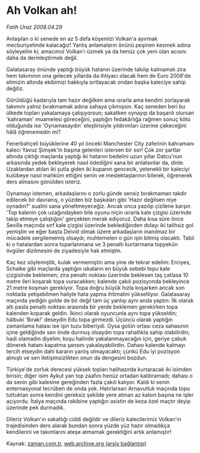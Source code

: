 # Ah Volkan ah!

*Fatih Uraz 2008.04.29*

<tr><td class="metin" colspan="2" style="padding-top: 20px; padding-left: 5px; padding-right: 10px;">Anlaşılan o ki senede en az 5 defa köşemizi Volkan'a ayırmak mecburiyetinde kalacağız! Yanlış anlamaların önünü peşinen kesmek adına söyleyelim ki; amacımız Volkan'ı üzmek ya da henüz çok yeni olan acısını daha da derinleştirmek değil.</td></tr><tr><td class="metin" colspan="2" style="padding-top: 20px; padding-left: 5px; padding-right: 10px;"><p>Galatasaray önünde yaptığı büyük hatanın üzerinde takılıp kalmamalı zira hem takımının ona gelecek yıllarda da ihtiyacı olacak hem de Euro 2008'de elimizin altında ekibimizi hakkıyla sırtlayacak ondan başka kaleciye sahip değiliz. 
<p>Görüldüğü kadarıyla tam hazır değilken ama ısrarla ama kendini zorlayarak takımını yalnız bırakmamak adına sahaya çıkmışsın. Kaç seneden beri bu ülkede topları yakalamaya çalışıyorsun; sakatken oynayıp da başarılı olursan 'kahraman' muamelesi göreceğini, yaptığın fedakârlığa rağmen sonuç kötü olduğunda ise 'Oynamasaydın' eleştirisiyle yıldırımları üzerine çekeceğini hâlâ öğrenemedin mi? 
<p>Fenerbahçeli büyüklerine 40 yıl önceki Manchester City zaferinin kahramanı kaleci Yavuz Şimşek'in başına gelenleri istersen bir sor! Çok zor şartlar altında çıktığı maçlarda yaptığı iki hatanın bedelini uzun yıllar Datcu'nun arkasında yedek bekleyerek nasıl ödediğini sana bir anlatsınlar da, dinle. Uzaklardan atılan iki şutla giden iki kupanın gencecik, yetenekli bir kaleciyi kulübeye nasıl mahkûm ettiğini senin ve meslektaşlarının bilerek, öğrenerek ders almasını gönülden isteriz.
<p>Oynamayı istemen, arkadaşlarını o zorlu günde sensiz bırakmaman takdir edilecek bir davranış, o yüzden biz başkaları gibi 'Hazır değilsen niye oynadın?' sualini sana yöneltmeyeceğiz. Ancak onca yazılıp çizilene karşın 'Top kalenin çok uzağındayken bile oyunu niçin ısrarla kale çizgisi üzerinde takip etmeye çalıştığını' gerçekten merak ediyoruz. Daha kısa süre önce Sevilla maçında sırf kale çizgisi üzerinde beklediğinden dolayı iki talihsiz gol yemiştin ve eğer başta Deivid olmak üzere arkadaşların inanılmaz bir mücadele sergilememiş olsaydı; muhtemelen o gün işin bitmiş olacaktı. Tabii ki o hatalardan sonra toparlanmana ve 3 penaltı kurtarmana topyekûn övgüler dizilmesini de ziyadesiyle hak etmiştin.
<p>Kaç kez söylemiştik, kulak vermemiştin ama yine de tekrar edelim: Erciyes, Schalke gibi maçlarda yaptığın ıskaların en büyük sebebi topu kale çizgisinde beklemen; zira penaltı noktası üzerinde beklesen taş çatlasa 10 metre ileri koşarak topa vuracakken; kalende çakılı pozisyonda bekleyince 21 metre koşman gerekiyor. Topa doğru büyük hızla koşarken ancak son noktada yetişebilmen haliyle hata yapma ihtimalini yükseltiyor. Galatasaray maçında yediğin golde de bir değil tam üç yanlışı aynı anda yaptın: İlk olarak altı pasla penaltı noktası arasında bir yerde beklemen gerekirken topa kalenden koparak geldin. İkinci olarak oyuncunla aynı topa yükseldin; hâlbuki 'Bırak!' deseydin Edu topa girmezdi. Üçüncü olarak yaptığın zamanlama hatası ise işin tuzu biberiydi. Oysa golün ortası ceza sahasının içine geldiğinde sen önde durmuş olsaydın topa rahatlıkla sahip olabilirdin; hadi olamadın diyelim; koşu halinde yakalanmayacağın için, geriye çabuk dönerek hatanı kapatma şansını yakalayabilirdin. Dahası kalende kalmayı tercih etseydin dahi kararın yanlış olmayacaktı; çünkü Edu iyi pozisyon almıştı ve sen iletişimsizlikten onun da dengesini bozdun. 
<p>Türkiye'de zorluk derecesi yüksek topları halihazırda kurtaracak iki isimden birisin; diğer isim Aykut yan top zaafını henüz ortadan kaldıramadı; dahası o da senin gibi kalesine gereğinden fazla çakılı kalıyor. Kaldı ki senin enternasyonal tecrüben de onda yok. Hatırlarsan Arnavutluk maçında topu tuttuktan sonra kendini gereksiz şekilde yere atman az kalsın başına ne işler açıyordu. İtalya maçında rakibine yaptığın asistin de keza özel maçtır deyip üzerinde pek durmadık.
<p>Dileriz Volkan'ın sakatlığı ciddi değildir ve dileriz kalecilerimiz Volkan'ın trajedisinden ders alarak bundan sonra yüzde yüz hazır olmadıkça kendilerini ve takımlarını ateşe atmamak gerektiğini artık anlamıştır!<br/></p></p></p></p></p></p></p></td></tr>

Kaynak: [zaman.com.tr](http://zaman.com.tr/yazar.do?yazino=682835), [web.archive.org (arşiv bağlantısı)](http://web.archive.org/web/20080601183521/http://www.zaman.com.tr:80/yazar.do?yazino=682835)
